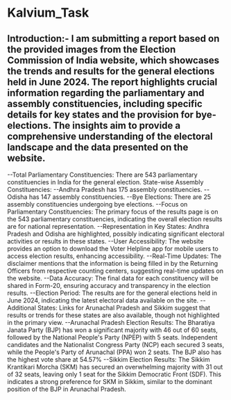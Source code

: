 # Kalvium_Task

## Introduction:- I am submitting a report based on the provided images from the Election Commission of India website, which showcases the trends and results for the general elections held in June 2024. The report highlights crucial information regarding the parliamentary and assembly constituencies, including specific details for key states and the provision for bye-elections. The insights aim to provide a comprehensive understanding of the electoral landscape and the data presented on the website.

--Total Parliamentary Constituencies: There are 543 parliamentary constituencies in India for the general election. State-wise Assembly Constituencies: --Andhra Pradesh has 175 assembly constituencies. --Odisha has 147 assembly constituencies. --Bye Elections: There are 25 assembly constituencies undergoing bye elections. --Focus on Parliamentary Constituencies: The primary focus of the results page is on the 543 parliamentary constituencies, indicating the overall election results are for national representation. --Representation in Key States: Andhra Pradesh and Odisha are highlighted, possibly indicating significant electoral activities or results in these states. --User Accessibility: The website provides an option to download the Voter Helpline app for mobile users to access election results, enhancing accessibility. --Real-Time Updates: The disclaimer mentions that the information is being filled in by the Returning Officers from respective counting centers, suggesting real-time updates on the website. --Data Accuracy: The final data for each constituency will be shared in Form-20, ensuring accuracy and transparency in the election results. --Election Period: The results are for the general elections held in June 2024, indicating the latest electoral data available on the site. --Additional States: Links for Arunachal Pradesh and Sikkim suggest that results or trends for these states are also available, though not highlighted in the primary view. --Arunachal Pradesh Election Results: The Bharatiya Janata Party (BJP) has won a significant majority with 46 out of 60 seats, followed by the National People's Party (NPEP) with 5 seats. Independent candidates and the Nationalist Congress Party (NCP) each secured 3 seats, while the People's Party of Arunachal (PPA) won 2 seats. The BJP also has the highest vote share at 54.57% --Sikkim Election Results: The Sikkim Krantikari Morcha (SKM) has secured an overwhelming majority with 31 out of 32 seats, leaving only 1 seat for the Sikkim Democratic Front (SDF). This indicates a strong preference for SKM in Sikkim, similar to the dominant position of the BJP in Arunachal Pradesh.
